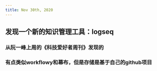 ```yaml
---
title: Nov 30th, 2020
---
```


## 发现一个新的知识管理工具：logseq
### 从阮一峰上周的《科技爱好者周刊》发现的
### 有点类似workflowy和幕布，但是存储是基于自己的github项目
